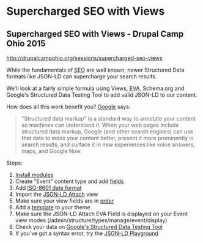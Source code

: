 # Supercharged SEO with Views
## Supercharged SEO with Views - Drupal Camp Ohio 2015
http://drupalcampohio.org/sessions/supercharged-seo-views
<p>While the fundamentals of <abbr title="Search Engine Optimization">SEO</abbr> are well known, newer Structured Data formats like JSON-LD can supercharge your search results.</p><p>We&#39;ll look at a fairly simple formula using Views, <abbr title="Entity Views Attach">EVA</abbr>, Schema.org and Google&#39;s Structured Data Testing Tool&nbsp;to add valid JSON-LD to our content.</p><p>How does all this work benefit you? <a href="https://developers.google.com/structured-data/">Google</a> says:</p><blockquote>&quot;Structured data markup&quot; is a standard way to annotate your content so machines can understand it. When your web pages include structured data markup, Google (and other search engines) can use that data to index your content better, present it more prominently in search results, and surface it in new experiences like voice answers, maps, and Google Now.</blockquote>
<p>Steps:<ol>
<li><a href="https://github.com/UpTil4Music/supercharged-seo/blob/master/module-list">Install modules</a></li>
<li>Create "Event" content type and add <a href="https://github.com/UpTil4Music/supercharged-seo/blob/master/field-list">fields</a></li>
<li>Add <a href="https://github.com/UpTil4Music/supercharged-seo/blob/master/iso-8601-date-format">ISO-8601 date format</a></li>
<li>Import the <a href="https://github.com/UpTil4Music/supercharged-seo/blob/master/views-export-json-ld-attach">JSON-LD Attach</a> view</li>
<li>Make sure your view fields are in <a href="https://github.com/UpTil4Music/supercharged-seo/blob/master/view-fields-order">order</a></li>
<li>Add a <a href="https://github.com/UpTil4Music/supercharged-seo/blob/master/views-view-fields--json-ld-attach.tpl.php">template</a> to your theme</li>
<li>Make sure the JSON-LD Attach EVA Field is displayed on your Event view modes (/admin/structure/types/manage/event/display)</li>
      <li>Check your data on <a href="https://developers.google.com/structured-data/testing-tool/">Google's Structured Data Testing Tool</a></li>
<li>If you've got a syntax error, try the <a href="http://json-ld.org/playground/index.html">JSON-LD Playground</a></li>
</ol></p>
